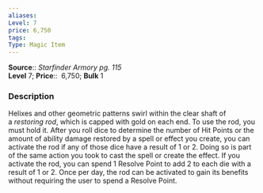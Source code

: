 ```yaml
---
aliases: 
Level: 7
price: 6,750
tags: 
Type: Magic Item
---
```

**Source**:: _Starfinder Armory pg. 115_  
**Level** 7;
**Price**::  6,750; **Bulk** 1

### Description

Helixes and other geometric patterns swirl within the clear shaft of a _restoring rod_, which is capped with gold on each end. To use the rod, you must hold it. After you roll dice to determine the number of Hit Points or the amount of ability damage restored by a spell or effect you create, you can activate the rod if any of those dice have a result of 1 or 2. Doing so is part of the same action you took to cast the spell or create the effect. If you activate the rod, you can spend 1 Resolve Point to add 2 to each die with a result of 1 or 2. Once per day, the rod can be activated to gain its benefits without requiring the user to spend a Resolve Point.
